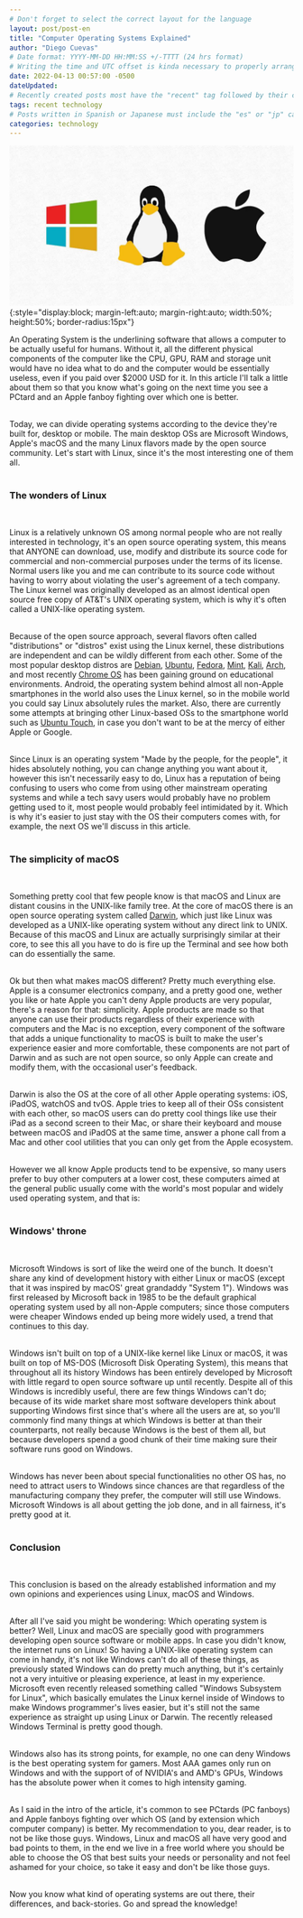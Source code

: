 ```yaml
---
# Don't forget to select the correct layout for the language
layout: post/post-en
title: "Computer Operating Systems Explained"
author: "Diego Cuevas"
# Date format: YYYY-MM-DD HH:MM:SS +/-TTTT (24 hrs format)
# Writing the time and UTC offset is kinda necessary to properly arrange the posts in their respective indexes
date: 2022-04-13 00:57:00 -0500
dateUpdated:
# Recently created posts most have the "recent" tag followed by their category in the "tags" variable. Remove "recent" after a while
tags: recent technology
# Posts written in Spanish or Japanese must include the "es" or "jp" category respectively AS THE FIRST one listed. Then write its normal category
categories: technology
---
```


![Computer OSs](/assets/img/technology/os-explained/os-image.jpeg){:style="display:block; margin-left:auto; margin-right:auto; width:50%; height:50%; border-radius:15px"} <br>

An Operating System is the underlining software that allows a computer to be actually useful for humans. Without it, all the different physical components of the computer like the CPU, GPU, RAM and storage unit would have no idea what to do and the computer would be essentially useless, even if you paid over $2000 USD for it. In this article I'll talk a little about them so that you know what's going on the next time you see a PCtard and an Apple fanboy fighting over which one is better.
<br><br>

Today, we can divide operating systems according to the device they're built for, desktop or mobile. The main desktop OSs are Microsoft Windows, Apple's macOS and the many Linux flavors made by the open source community. Let's start with Linux, since it's the most interesting one of them all.
<br><br>

### The wonders of Linux
<br>

Linux is a relatively unknown OS among normal people who are not really interested in technology, it's an open source operating system, this means that ANYONE can download, use, modify and distribute its source code for commercial and non-commercial purposes under the terms of its license. Normal users like you and me can contribute to its source code without having to worry about violating the user's agreement of a tech company. The Linux kernel was originally developed as an almost identical open source free copy of AT&T's UNIX operating system, which is why it's often called a UNIX-like operating system.
<br><br>

Because of the open source approach, several flavors often called "distributions" or "distros" exist using the Linux kernel, these distributions are independent and can be wildly different from each other. Some of the most popular desktop distros are [Debian][debian-website], [Ubuntu][ubuntu-website], [Fedora][fedora-website], [Mint][mint-website], [Kali][kali-website], [Arch][arch-website], and most recently [Chrome OS][chromeOs-website] has been gaining ground on educational environments. Android, the operating system behind almost all non-Apple smartphones in the world also uses the Linux kernel, so in the mobile world you could say Linux absolutely rules the market. Also, there are currently some attempts at bringing other Linux-based OSs to the smartphone world such as [Ubuntu Touch][ubuntuTouch-website], in case you don't want to be at the mercy of either Apple or Google.
<br><br>

Since Linux is an operating system "Made by the people, for the people", it hides absolutely nothing, you can change anything you want about it, however this isn't necessarily easy to do, Linux has a reputation of being confusing to users who come from using other mainstream operating systems and while a tech savy users would probably have no problem getting used to it, most people would probably feel intimidated by it. Which is why it's easier to just stay with the OS their computers comes with, for example, the next OS we'll discuss in this article.
<br><br>

### The simplicity of macOS
<br>

Something pretty cool that few people know is that macOS and Linux are distant cousins in the UNIX-like family tree. At the core of macOS there is an open source operating system called [Darwin][darwin-repository], which just like Linux was developed as a UNIX-like operating system without any direct link to UNIX. Because of this macOS and Linux are actually surprisingly similar at their core, to see this all you have to do is fire up the Terminal and see how both can do essentially the same.
<br><br>

Ok but then what makes macOS different? Pretty much everything else. Apple is a consumer electronics company, and a pretty good one, wether you like or hate Apple you can't deny Apple products are very popular, there's a reason for that: simplicity. Apple products are made so that anyone can use their products regardless of their experience with computers and the Mac is no exception, every component of the software that adds a unique functionality to macOS is built to make the user's experience easier and more comfortable, these components are not part of Darwin and as such are not open source, so only Apple can create and modify them, with the occasional user's feedback.
<br><br>

Darwin is also the OS at the core of all other Apple operating systems: iOS, iPadOS, watchOS and tvOS. Apple tries to keep all of their OSs consistent with each other, so macOS users can do pretty cool things like use their iPad as a second screen to their Mac, or share their keyboard and mouse between macOS and iPadOS at the same time, answer a phone call from a Mac and other cool utilities that you can only get from the Apple ecosystem.
<br><br>

However we all know Apple products tend to be expensive, so many users prefer to buy other computers at a lower cost, these computers aimed at the general public usually come with the world's most popular and widely used operating system, and that is:
<br><br>

### Windows' throne
<br>

Microsoft Windows is sort of like the weird one of the bunch. It doesn't share any kind of development history with either Linux or macOS (except that it was inspired by macOS' great grandaddy "System 1"). Windows was first released by Microsoft back in 1985 to be the default graphical operating system used by all non-Apple computers; since those computers were cheaper Windows ended up being more widely used, a trend that continues to this day.
<br><br>

Windows isn't built on top of a UNIX-like kernel like Linux or macOS, it was built on top of MS-DOS (Microsoft Disk Operating System), this means that throughout all its history Windows has been entirely developed by Microsoft with little regard to open source software up until recently. Despite all of this Windows is incredibly useful, there are few things Windows can't do; because of its wide market share most software developers think about supporting Windows first since that's where all the users are at, so you'll commonly find many things at which Windows is better at than their counterparts, not really because Windows is the best of them all, but because developers spend a good chunk of their time making sure their software runs good on Windows.
<br><br>

Windows has never been about special functionalities no other OS has, no need to attract users to Windows since chances are that regardless of the manufacturing company they prefer, the computer will still use Windows. Microsoft Windows is all about getting the job done, and in all fairness, it's pretty good at it.
<br><br>

### Conclusion
<br>

This conclusion is based on the already established information and my own opinions and experiences using Linux, macOS and Windows.
<br><br>

After all I've said you might be wondering: Which operating system is better? Well, Linux and macOS are specially good with programmers developing open source software or mobile apps. In case you didn't know, the internet runs on Linux! So having a UNIX-like operating system can come in handy, it's not like Windows can't do all of these things, as previously stated Windows can do pretty much anything, but it's certainly not a very intuitive or pleasing experience, at least in my experience. Microsoft even recently released something called "Windows Subsystem for Linux", which basically emulates the Linux kernel inside of Windows to make Windows programmer's lives easier, but it's still not the same experience as straight up using Linux or Darwin. The recently released Windows Terminal is pretty good though.
<br><br>

Windows also has its strong points, for example, no one can deny Windows is the best operating system for gamers. Most AAA games only run on Windows and with the support of of NVIDIA's and AMD's GPUs, Windows has the absolute power when it comes to high intensity gaming.
<br><br>

As I said in the intro of the article, it's common to see PCtards (PC fanboys) and Apple fanboys fighting over which OS (and by extension which computer company) is better. My recommendation to you, dear reader, is to not be like those guys. Windows, Linux and macOS all have very good and bad points to them, in the end we live in a free world where you should be able to choose the OS that best suits your needs or personality and not feel ashamed for your choice, so take it easy and don't be like those guys.
<br><br>

Now you know what kind of operating systems are out there, their differences, and back-stories. Go and spread the knowledge!
<br><br>

[debian-website]: https://www.debian.org
[ubuntu-website]: https://ubuntu.com
[fedora-website]: https://getfedora.org
[mint-website]: https://linuxmint.com
[kali-website]: https://www.kali.org
[arch-website]: https://archlinux.org
[chromeOs-website]: https://www.google.com/chromebook/chrome-os/
[ubuntuTouch-website]: https://ubuntu-touch.io
[darwin-repository]: https://github.com/apple/darwin-xnu
